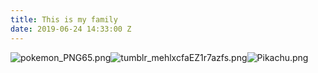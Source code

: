 ```yaml
---
title: This is my family
date: 2019-06-24 14:33:00 Z
---
```


![pokemon_PNG65.png](/uploads/pokemon_PNG65.png)![tumblr_mehlxcfaEZ1r7azfs.png](/uploads/tumblr_mehlxcfaEZ1r7azfs.png)![Pikachu.png](/uploads/Pikachu.png)